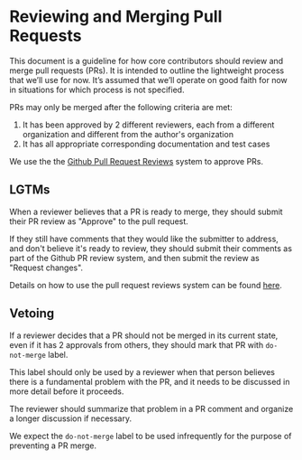 # Reviewing and Merging Pull Requests

This document is a guideline for how core contributors should review and merge
pull requests (PRs). It is intended to outline the lightweight process that
we’ll use for now. It’s assumed that we’ll operate on good faith for now in
situations for which process is not specified.

PRs may only be merged after the following criteria are met:

1. It has been approved by 2 different reviewers, each from a different
  organization and different from the author's organization
1. It has all appropriate corresponding documentation and test cases

We use the the 
[Github Pull Request Reviews](https://help.github.com/articles/about-pull-request-reviews/)
system to approve PRs. 

## LGTMs

When a reviewer believes that a PR is ready to merge, they should submit their PR review
as "Approve" to the pull request.

If they still have comments that they would like the submitter to address,
and don't believe it's ready to review, they should submit their comments as part of the Github 
PR review system, and then submit the review as "Request changes".

Details on how to use the pull request reviews system can be found
[here](https://help.github.com/articles/about-pull-request-reviews/).

## Vetoing

If a reviewer decides that a PR should not be merged in its current state,
even if it has 2 approvals from others, they should mark that PR with
`do-not-merge` label.

This label should only be used by a reviewer when that person believes there
is a fundamental problem with the PR, and it needs to be discussed in more detail before it
proceeds.

The reviewer should summarize that problem in a PR comment and organize a longer discussion
if necessary.

We expect the `do-not-merge` label to be used infrequently for the purpose of preventing a PR
merge.
